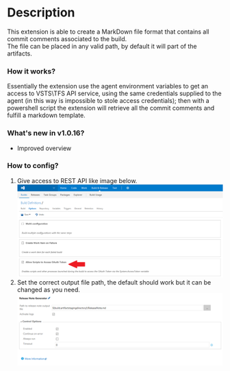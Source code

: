 ﻿# Description  
This extension is able to create a MarkDown file format that contains all commit comments associated to the build.  
The file can be placed in any valid path, by default it will part of the artifacts.

### How it works?  
Essentially the extension use the agent environment variables to get an access to VSTS\TFS API service, using the same credentials supplied to the agent (in this way is impossible to stole access credentials); then with a powershell script the extension will retrieve all the commit comments and fulfill a markdown template.

### What's new in v1.0.16?  
* Improved overview

### How to config? 
1. Give access to REST API like image below.
![Build Config](img/configOAuth.png)
2. Set the correct output file path, the default should work but it can be changed as you need.
![Step Config](img/configOutput.png)

